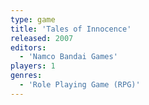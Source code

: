 ```yaml
---
type: game
title: 'Tales of Innocence'
released: 2007
editors: 
  - 'Namco Bandai Games'
players: 1
genres:
  - 'Role Playing Game (RPG)'
---
```

